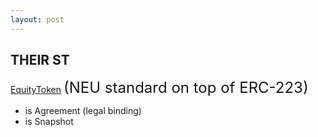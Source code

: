 ```yaml
---
layout: post
---
```


## THEIR ST
[EquityToken](https://github.com/Neufund/platform-contracts/blob/52eace7c91e4232f91a27e9ee06deddb045d4632/contracts/Company/EquityToken.sol) <span style='font-size: 24px'>(NEU standard on top of ERC-223)</span>

+ is Agreement (legal binding)
+ is Snapshot
